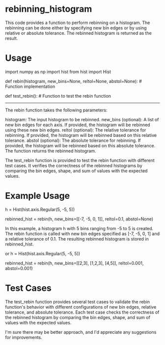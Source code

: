 # rebinning_histogram

This code provides a function to perform rebinning on a histogram. The rebinning can be done either by specifying new bin edges or by using relative or absolute tolerance. The rebinned histogram is returned as the result.

# Usage
import numpy as np
import hist
from hist import Hist

def rebin(histogram, new_bins=None, reltol=None, abstol=None):
    # Function implementation

def test_rebin():
    # Function to test the rebin function
    
------------------------------------------------------------------------------------------

The rebin function takes the following parameters:

histogram: The input histogram to be rebinned.
new_bins (optional): A list of new bin edges for each axis. If provided, the histogram will be rebinned using these new bin edges.
reltol (optional): The relative tolerance for rebinning. If provided, the histogram will be rebinned based on this relative tolerance.
abstol (optional): The absolute tolerance for rebinning. If provided, the histogram will be rebinned based on this absolute tolerance.
The function returns the rebinned histogram.

The test_rebin function is provided to test the rebin function with different test cases. It verifies the correctness of the rebinned histograms by comparing the bin edges, shape, and sum of values with the expected values.

# Example Usage
h = Hist(hist.axis.Regular(5, -5, 5))

rebinned_hist = rebin(h, new_bins=[[-7, -5, 0, 1]], reltol=0.1, abstol=None)

In this example, a histogram h with 5 bins ranging from -5 to 5 is created. The rebin function is called with new bin edges specified as [-7, -5, 0, 1] and a relative tolerance of 0.1. The resulting rebinned histogram is stored in rebinned_hist.

or
h = Hist(hist.axis.Regular(5, -5, 5))

rebinned_hist = rebin(h, new_bins=[[2,3], [1,2,3], [4,5]], reltol=0.001, abstol=0.001)

# Test Cases
The test_rebin function provides several test cases to validate the rebin function's behavior with different configurations of new bin edges, relative tolerance, and absolute tolerance. Each test case checks the correctness of the rebinned histogram by comparing the bin edges, shape, and sum of values with the expected values.

I'm sure there may be better approach, and I'd appreciate any suggestions for improvements.










